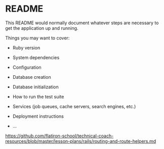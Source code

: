 # README

This README would normally document whatever steps are necessary to get the
application up and running.

Things you may want to cover:

* Ruby version

* System dependencies

* Configuration

* Database creation

* Database initialization

* How to run the test suite

* Services (job queues, cache servers, search engines, etc.)

* Deployment instructions

* ...

https://github.com/flatiron-school/technical-coach-resources/blob/master/lesson-plans/rails/routing-and-route-helpers.md
